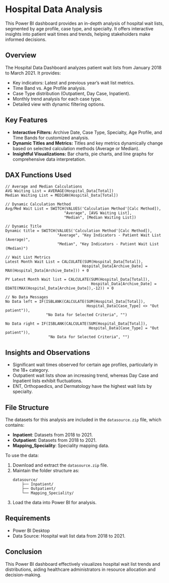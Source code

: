 # Hospital Data Analysis

This Power BI dashboard provides an in-depth analysis of hospital wait lists, segmented by age profile, case type, and specialty. It offers interactive insights into patient wait times and trends, helping stakeholders make informed decisions.

## Overview

The Hospital Data Dashboard analyzes patient wait lists from January 2018 to March 2021. It provides:
- Key indicators: Latest and previous year’s wait list metrics.
- Time Band vs. Age Profile analysis.
- Case Type distribution (Outpatient, Day Case, Inpatient).
- Monthly trend analysis for each case type.
- Detailed view with dynamic filtering options.

## Key Features

- **Interactive Filters:** Archive Date, Case Type, Specialty, Age Profile, and Time Bands for customized analysis.
- **Dynamic Titles and Metrics:** Titles and key metrics dynamically change based on selected calculation methods (Average or Median).
- **Insightful Visualizations:** Bar charts, pie charts, and line graphs for comprehensive data interpretation.

## DAX Functions Used
```DAX
// Average and Median Calculations
AVG Waiting List = AVERAGE(Hospital_Data[Total])
Median Waiting List = MEDIAN(Hospital_Data[Total])

// Dynamic Calculation Method
Avg/Med Wait List = SWITCH(VALUES('Calculation Method'[Calc Method]),
                          "Average", [AVG Waiting List],
                          "Median", [Median Waiting List])

// Dynamic Title
Dynamic title = SWITCH(VALUES('Calculation Method'[Calc Method]),
                       "Average", "Key Indicators - Patient Wait List (Average)",
                       "Median", "Key Indicators - Patient Wait List (Median)")

// Wait List Metrics
Latest Month Wait List = CALCULATE(SUM(Hospital_Data[Total]),
                                  Hospital_Data[Archive_Date] = MAX(Hospital_Data[Archive_Date])) + 0

PY Latest Month Wait list = CALCULATE(SUM(Hospital_Data[Total]),
                                      Hospital_Data[Archive_Date] = EDATE(MAX(Hospital_Data[Archive_Date]),-12)) + 0

// No Data Messages
No Data left = IF(ISBLANK(CALCULATE(SUM(Hospital_Data[Total]),
                                    Hospital_Data[Case_Type] <> "Out patient")),
                  "No Data for Selected Criteria", "")

No Data right = IF(ISBLANK(CALCULATE(SUM(Hospital_Data[Total]),
                                     Hospital_Data[Case_Type] = "Out patient")),
                   "No Data for Selected Criteria", "")
```
## Insights and Observations
- Significant wait times observed for certain age profiles, particularly in the 18+ category.
- Outpatient wait lists show an increasing trend, whereas Day Case and Inpatient lists exhibit fluctuations.
- ENT, Orthopaedics, and Dermatology have the highest wait lists by specialty.

## File Structure

The datasets for this analysis are included in the `datasource.zip` file, which contains:
- **Inpatient**: Datasets from 2018 to 2021.
- **Outpatient**: Datasets from 2018 to 2021.
- **Mapping_Speciality**: Speciality mapping data.

To use the data:
1. Download and extract the `datasource.zip` file.
2. Maintain the folder structure as:
    ```plaintext
    datasource/
        ├── Inpatient/
        ├── Outpatient/
        └── Mapping_Speciality/
    ```
3. Load the data into Power BI for analysis.

## Requirements
- Power BI Desktop
- Data Source: Hospital wait list data from 2018 to 2021.

## Conclusion
This Power BI dashboard effectively visualizes hospital wait list trends and distributions, aiding healthcare administrators in resource allocation and decision-making.

